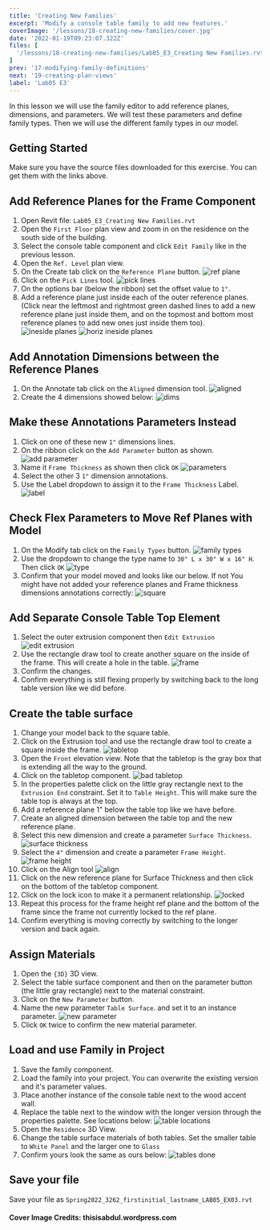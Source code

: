 ```yaml
---
title: 'Creating New Families'
excerpt: 'Modify a console table family to add new features.'
coverImage: '/lessons/18-creating-new-families/cover.jpg'
date: '2022-01-19T09:23:07.322Z'
files: [
  '/lessons/18-creating-new-families/Lab05_E3_Creating New Families.rvt'
]
prev: '17-modifying-family-definitions'
next: '19-creating-plan-views'
label: 'Lab05 E3'
---
```


In this lesson we will use the family editor to add reference planes, dimensions, and parameters. We will test these parameters and define family types. Then we will use the different family types in our model.

## Getting Started

Make sure you have the source files downloaded for this exercise. You can get them with the links above.

## Add Reference Planes for the Frame Component

1. Open Revit file: ``Lab05_E3_Creating New Families.rvt``
2. Open the ``First Floor`` plan view and zoom in on the residence on the south side of the building.
3. Select the console table component and click ``Edit Family`` like in the previous lesson.
4. Open the ``Ref. Level`` plan view.
5. On the Create tab click on the ``Reference Plane`` button.
![ref plane](/lessons/18-creating-new-families/ref-plane.png)
6. Click on the ``Pick Lines`` tool.
![pick lines](/lessons/18-creating-new-families/pick-lines.png)
7. On the options bar (below the ribbon) set the offset value to ``1"``.
8. Add a reference plane just inside each of the outer reference planes. (Click near the leftmost and rightmost green dashed lines to add a new reference plane just inside them, and on the topmost and bottom most reference planes to add new ones just inside them too).
![ineside planes](/lessons/18-creating-new-families/inside-ref-planes.png)
![horiz ineside planes](/lessons/18-creating-new-families/horiz-ref-planes.png)

## Add Annotation Dimensions between the Reference Planes

1. On the Annotate tab click on the ``Aligned`` dimension tool.
![aligned](/lessons/18-creating-new-families/aligned.png)
2. Create the 4 dimensions showed below:
![dims](/lessons/18-creating-new-families/dims.png)

## Make these Annotations Parameters Instead

1. Click on one of these new ``1"`` dimensions lines.
2. On the ribbon click on the ``Add Parameter`` button as shown.
![add parameter](/lessons/18-creating-new-families/add-parameter.png)
3. Name it ``Frame Thickness`` as shown then click ``OK``
![parameters](/lessons/18-creating-new-families/parameters.png)
4. Select the other 3 ``1"`` dimension annotations.
5. Use the Label dropdown to assign it to the ``Frame Thickness`` Label.
![label](/lessons/18-creating-new-families/label.png)

## Check Flex Parameters to Move Ref Planes with Model

1. On the Modify tab click on the ``Family Types`` button.
![family types](/lessons/18-creating-new-families/family-types.png)
2. Use the dropdown to change the type name to ``30" L x 30" W x 16" H``. Then click ``OK``
![type](/lessons/18-creating-new-families/type.png)
3. Confirm that your model moved and looks like our below. If not You might have not added your reference planes and Frame thickness dimensions annotations correctly:
![square](/lessons/18-creating-new-families/square.png)

## Add Separate Console Table Top Element

1. Select the outer extrusion component then ``Edit Extrusion``
![edit extrusion](/lessons/18-creating-new-families/edit-extrusion.png)
2. Use the rectangle draw tool to create another square on the inside of the frame. This will create a hole in the table.
![frame](/lessons/18-creating-new-families/frame.png)
3. Confirm the changes.
4. Confirm everything is still flexing properly by switching back to the long table version like we did before.

## Create the table surface

1. Change your model back to the square table.
2. Click on the Extrusion tool and use the rectangle draw tool to create a square inside the frame.
![tabletop](/lessons/18-creating-new-families/tabletop-extrusion.png)
3. Open the ``Front`` elevation view. Note that the tabletop is the gray box that is extending all the way to the ground.
4. Click on the tabletop component.
![bad tabletop](/lessons/18-creating-new-families/bad-tabletop.png)
5. In the properties palette click on the little gray rectangle next to the ``Extrusion End`` constraint. Set it to ``Table Height``. This will make sure the table top is always at the top.
6. Add a reference plane 1" below the table top like we have before.
7. Create an aligned dimension between the table top and the new reference plane.
8. Select this new dimension and create a parameter ``Surface Thickness``.
![surface thickness](/lessons/18-creating-new-families/surface-thickness.png)
9. Select the ``4"`` dimension and create a parameter ``Frame Height``.
![frame height](/lessons/18-creating-new-families/frame-height.png)
10. Click on the Align tool
![align](/lessons/18-creating-new-families/align.png)
11. Click on the new reference plane for Surface Thickness and then click on the bottom of the tabletop component.
12. Click on the lock icon to make it a permanent relationship.
![locked](/lessons/18-creating-new-families/locked.png)
13. Repeat this process for the frame height ref plane and the bottom of the frame since the frame not currently locked to the ref plane.
14. Confirm everything is moving correctly by switching to the longer version and back again.

## Assign Materials

1. Open the ``{3D}`` 3D view.
2. Select the table surface component and then on the parameter button (the little gray rectangle) next to the material constraint.
3. Click on the ``New Parameter`` button.
4. Name the new parameter ``Table Surface``. and set it to an instance parameter.
![new parameter](/lessons/18-creating-new-families/new-parameter.png)
5. Click ``OK`` twice to confirm the new material parameter.

## Load and use Family in Project

1. Save the family component.
2. Load the family into your project. You can overwrite the existing version and it's parameter values.
3. Place another instance of the console table next to the wood accent wall.
4. Replace the table next to the window with the longer version through the properties palette. See locations below:
![table locations](/lessons/18-creating-new-families/table-locations.png)
5. Open the ``Residence`` 3D View.
6. Change the table surface materials of both tables. Set the smaller table to ``White Panel`` and the larger one to ``Glass``
7. Confirm yours look the same as ours below:
![tables done](/lessons/18-creating-new-families/tables-done.png)

## Save your file

Save your file as ``Spring2022_3262_firstinitial_lastname_LAB05_EX03.rvt``

#### Cover Image Credits: thisisabdul.wordpress.com